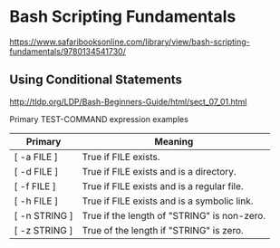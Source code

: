 # Bash Scripting Fundamentals

https://www.safaribooksonline.com/library/view/bash-scripting-fundamentals/9780134541730/

## Using Conditional Statements

http://tldp.org/LDP/Bash-Beginners-Guide/html/sect_07_01.html

Primary TEST-COMMAND expression examples

| Primary       | Meaning                                     |
|---------------|---------------------------------------------|
| [ -a FILE ]   | True if FILE exists.                        |
| [ -d FILE ]   | True if FILE exists and is a directory.     |
| [ -f FILE ]   | True if FILE exists and is a regular file.  |
| [ -h FILE ]   | True if FILE exists and is a symbolic link. |	
| [ -n STRING ] | True if the length of "STRING" is non-zero. |
| [ -z STRING ] | True of the length if "STRING" is zero.     |
